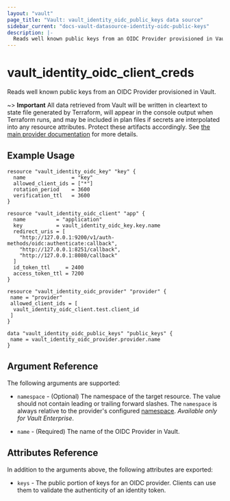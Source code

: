 ```yaml
---
layout: "vault"
page_title: "Vault: vault_identity_oidc_public_keys data source"
sidebar_current: "docs-vault-datasource-identity-oidc-public-keys"
description: |-
  Reads well known public keys from an OIDC Provider provisioned in Vault
---
```


# vault\_identity\_oidc\_client\_creds

Reads well known public keys from an OIDC Provider provisioned in Vault.

~> **Important** All data retrieved from Vault will be
written in cleartext to state file generated by Terraform, will appear in
the console output when Terraform runs, and may be included in plan files
if secrets are interpolated into any resource attributes.
Protect these artifacts accordingly. See
[the main provider documentation](../index.html)
for more details.

## Example Usage

```hcl
resource "vault_identity_oidc_key" "key" {
  name               = "key"
  allowed_client_ids = ["*"]
  rotation_period    = 3600
  verification_ttl   = 3600
}

resource "vault_identity_oidc_client" "app" {
  name          = "application"
  key           = vault_identity_oidc_key.key.name
  redirect_uris = [
    "http://127.0.0.1:9200/v1/auth-methods/oidc:authenticate:callback",
    "http://127.0.0.1:8251/callback",
    "http://127.0.0.1:8080/callback"
  ]
  id_token_ttl     = 2400
  access_token_ttl = 7200
}

resource "vault_identity_oidc_provider" "provider" {
 name = "provider"
 allowed_client_ids = [
  vault_identity_oidc_client.test.client_id
 ]
}

data "vault_identity_oidc_public_keys" "public_keys" {
 name = vault_identity_oidc_provider.provider.name
}
```

## Argument Reference

The following arguments are supported:

* `namespace` - (Optional) The namespace of the target resource.
  The value should not contain leading or trailing forward slashes.
  The `namespace` is always relative to the provider's configured [namespace](/docs/providers/vault/index.html#namespace).
  *Available only for Vault Enterprise*.

* `name` - (Required) The name of the OIDC Provider in Vault.


## Attributes Reference

In addition to the arguments above, the following attributes are exported:

* `keys` - The public portion of keys for an OIDC provider. 
  Clients can use them to validate the authenticity of an identity token.
